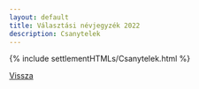 ```yaml
---
layout: default
title: Választási névjegyzék 2022
description: Csanytelek
---
```


{% include settlementHTMLs/Csanytelek.html %}

[Vissza](./)